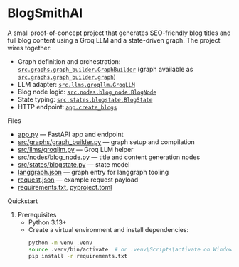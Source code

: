 # BlogSmithAI

A small proof-of-concept project that generates SEO-friendly blog titles and full blog content using a Groq LLM and a state-driven graph. The project wires together:

- Graph definition and orchestration: [`src.graphs.graph_builder.GraphBuilder`](src/graphs/graph_builder.py) (graph available as [`src.graphs.graph_builder.graph`](src/graphs/graph_builder.py))
- LLM adapter: [`src.llms.groqllm.GroqLLM`](src/llms/groqllm.py)
- Blog node logic: [`src.nodes.blog_node.BlogNode`](src/nodes/blog_node.py)
- State typing: [`src.states.blogstate.BlogState`](src/states/blogstate.py)
- HTTP endpoint: [`app.create_blogs`](app.py)

Files
- [app.py](app.py) — FastAPI app and endpoint
- [src/graphs/graph_builder.py](src/graphs/graph_builder.py) — graph setup and compilation
- [src/llms/groqllm.py](src/llms/groqllm.py) — Groq LLM helper
- [src/nodes/blog_node.py](src/nodes/blog_node.py) — title and content generation nodes
- [src/states/blogstate.py](src/states/blogstate.py) — state model
- [langgraph.json](langgraph.json) — graph entry for langgraph tooling
- [request.json](request.json) — example request payload
- [requirements.txt](requirements.txt), [pyproject.toml](pyproject.toml)

Quickstart

1. Prerequisites
   - Python 3.13+
   - Create a virtual environment and install dependencies:
     ```sh
     python -m venv .venv
     source .venv/bin/activate  # or .venv\Scripts\activate on Windows
     pip install -r requirements.txt
     ```